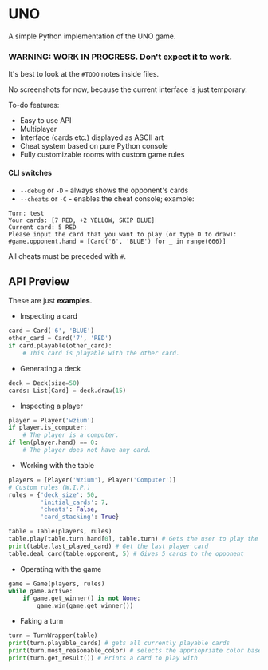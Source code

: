 # UNO
A simple Python implementation of the UNO game.

### WARNING: WORK IN PROGRESS. Don't expect it to work.
It's best to look at the `#TODO` notes inside files.

No screenshots for now, because the current interface is just temporary.

To-do features:
- Easy to use API
- Multiplayer
- Interface (cards etc.) displayed as ASCII art
- Cheat system based on pure Python console
- Fully customizable rooms with custom game rules

#### CLI switches
- `--debug` or `-D` - always shows the opponent's cards
- `--cheats` or `-C` - enables the cheat console; example:
```
Turn: test
Your cards: [7 RED, +2 YELLOW, SKIP BLUE]
Current card: 5 RED
Please input the card that you want to play (or type D to draw): #game.opponent.hand = [Card('6', 'BLUE') for _ in range(666)]
```
All cheats must be preceded with `#`.

## API Preview
These are just **examples**.
- Inspecting a card
```python
card = Card('6', 'BLUE')
other_card = Card('7', 'RED')
if card.playable(other_card):
    # This card is playable with the other card.
```

- Generating a deck
```python
deck = Deck(size=50)
cards: List[Card] = deck.draw(15)
```

- Inspecting a player
```python
player = Player('wzium')
if player.is_computer:
    # The player is a computer.
if len(player.hand) == 0:
    # The player does not have any card.
```

- Working with the table
```python
players = [Player('Wzium'), Player('Computer')]
# Custom rules (W.I.P.)
rules = {'deck_size': 50,
         'initial_cards': 7,
         'cheats': False,
         'card_stacking': True}

table = Table(players, rules)
table.play(table.turn.hand[0], table.turn) # Gets the user to play the first card 
print(table.last_played_card) # Get the last player card
table.deal_card(table.opponent, 5) # Gives 5 cards to the opponent
```

- Operating with the game
```python
game = Game(players, rules)
while game.active:
    if game.get_winner() is not None:
        game.win(game.get_winner())
```

- Faking a turn
```python
turn = TurnWrapper(table)
print(turn.playable_cards) # gets all currently playable cards
print(turn.most_reasonable_color) # selects the appriopriate color based on how many times it appears
print(turn.get_result()) # Prints a card to play with
```